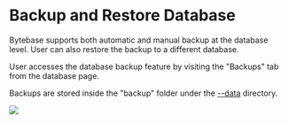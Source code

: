 # Backup and Restore Database

Bytebase supports both automatic and manual backup at the database level. User can also restore the backup to a different database.

User accesses the database backup feature by visiting the "Backups" tab from the database page.

Backups are stored inside the "backup" folder under the [--data](../../reference/command-line.md#data-less-than-less-than-directory-greater-than-greater-than) directory.

![](../../.gitbook/assets/Backup1.png)

